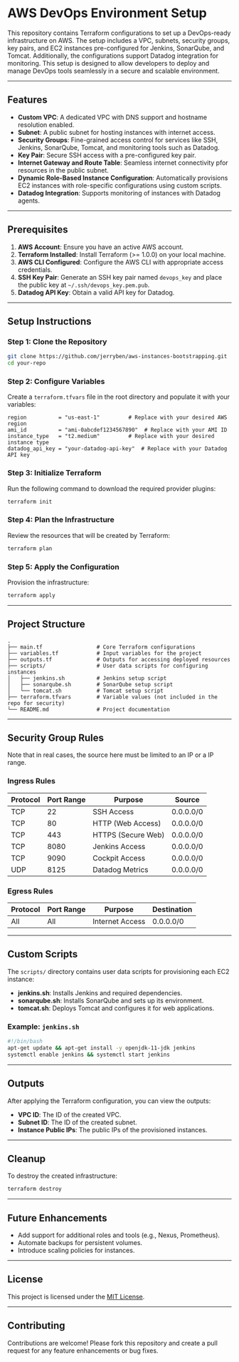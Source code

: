 # AWS DevOps Environment Setup

This repository contains Terraform configurations to set up a DevOps-ready infrastructure on AWS. The setup includes a VPC, subnets, security groups, key pairs, and EC2 instances pre-configured for Jenkins, SonarQube, and Tomcat. Additionally, the configurations support Datadog integration for monitoring. This setup is designed to allow developers to deploy and manage DevOps tools seamlessly in a secure and scalable environment.

---

## Features

- **Custom VPC**: A dedicated VPC with DNS support and hostname resolution enabled.
- **Subnet**: A public subnet for hosting instances with internet access.
- **Security Groups**: Fine-grained access control for services like SSH, Jenkins, SonarQube, Tomcat, and monitoring tools such as Datadog.
- **Key Pair**: Secure SSH access with a pre-configured key pair.
- **Internet Gateway and Route Table**: Seamless internet connectivity pfor resources in the public subnet.
- **Dynamic Role-Based Instance Configuration**: Automatically provisions EC2 instances with role-specific configurations using custom scripts.
- **Datadog Integration**: Supports monitoring of instances with Datadog agents.

---

## Prerequisites

1. **AWS Account**: Ensure you have an active AWS account.
2. **Terraform Installed**: Install Terraform (>= 1.0.0) on your local machine.
3. **AWS CLI Configured**: Configure the AWS CLI with appropriate access credentials.
4. **SSH Key Pair**: Generate an SSH key pair named `devops_key` and place the public key at `~/.ssh/devops_key.pem.pub`.
5. **Datadog API Key**: Obtain a valid API key for Datadog.

---

## Setup Instructions

### Step 1: Clone the Repository

```bash
git clone https://github.com/jerryben/aws-instances-bootstrapping.git
cd your-repo
```

### Step 2: Configure Variables

Create a `terraform.tfvars` file in the root directory and populate it with your variables:

```hcl
region          = "us-east-1"         # Replace with your desired AWS region
ami_id          = "ami-0abcdef1234567890"  # Replace with your AMI ID
instance_type   = "t2.medium"         # Replace with your desired instance type
datadog_api_key = "your-datadog-api-key"  # Replace with your Datadog API key
```

### Step 3: Initialize Terraform

Run the following command to download the required provider plugins:

```bash
terraform init
```

### Step 4: Plan the Infrastructure

Review the resources that will be created by Terraform:

```bash
terraform plan
```

### Step 5: Apply the Configuration

Provision the infrastructure:

```bash
terraform apply
```

---

## Project Structure

```plaintext
.
├── main.tf                 # Core Terraform configurations
├── variables.tf            # Input variables for the project
├── outputs.tf              # Outputs for accessing deployed resources
├── scripts/                # User data scripts for configuring instances
│   ├── jenkins.sh          # Jenkins setup script
│   ├── sonarqube.sh        # SonarQube setup script
│   └── tomcat.sh           # Tomcat setup script
├── terraform.tfvars        # Variable values (not included in the repo for security)
└── README.md               # Project documentation
```

---

## Security Group Rules

Note that in real cases, the source here must be limited to an IP or a IP range.

### Ingress Rules

| Protocol | Port Range | Purpose            | Source    |
| -------- | ---------- | ------------------ | --------- |
| TCP      | 22         | SSH Access         | 0.0.0.0/0 |
| TCP      | 80         | HTTP (Web Access)  | 0.0.0.0/0 |
| TCP      | 443        | HTTPS (Secure Web) | 0.0.0.0/0 |
| TCP      | 8080       | Jenkins Access     | 0.0.0.0/0 |
| TCP      | 9090       | Cockpit Access     | 0.0.0.0/0 |
| UDP      | 8125       | Datadog Metrics    | 0.0.0.0/0 |

### Egress Rules

| Protocol | Port Range | Purpose         | Destination |
| -------- | ---------- | --------------- | ----------- |
| All      | All        | Internet Access | 0.0.0.0/0   |

---

## Custom Scripts

The `scripts/` directory contains user data scripts for provisioning each EC2 instance:

- **jenkins.sh**: Installs Jenkins and required dependencies.
- **sonarqube.sh**: Installs SonarQube and sets up its environment.
- **tomcat.sh**: Deploys Tomcat and configures it for web applications.

### Example: `jenkins.sh`

```bash
#!/bin/bash
apt-get update && apt-get install -y openjdk-11-jdk jenkins
systemctl enable jenkins && systemctl start jenkins
```

---

## Outputs

After applying the Terraform configuration, you can view the outputs:

- **VPC ID**: The ID of the created VPC.
- **Subnet ID**: The ID of the created subnet.
- **Instance Public IPs**: The public IPs of the provisioned instances.

---

## Cleanup

To destroy the created infrastructure:

```bash
terraform destroy
```

---

## Future Enhancements

- Add support for additional roles and tools (e.g., Nexus, Prometheus).
- Automate backups for persistent volumes.
- Introduce scaling policies for instances.

---

## License

This project is licensed under the [MIT License](LICENSE).

---

## Contributing

Contributions are welcome! Please fork this repository and create a pull request for any feature enhancements or bug fixes.
